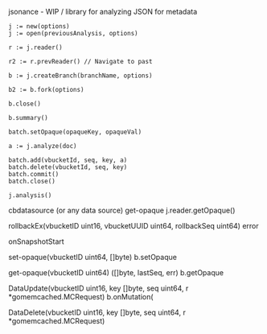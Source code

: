 jsonance - WIP / library for analyzing JSON for metadata

    j := new(options)
    j := open(previousAnalysis, options)

    r := j.reader()

    r2 := r.prevReader() // Navigate to past

    b := j.createBranch(branchName, options)

    b2 := b.fork(options)

    b.close()

    b.summary()

    batch.setOpaque(opaqueKey, opaqueVal)

    a := j.analyze(doc)

    batch.add(vbucketId, seq, key, a)
    batch.delete(vbucketId, seq, key)
    batch.commit()
    batch.close()

    j.analysis()




cbdatasource (or any data source)
  get-opaque
    j.reader.getOpaque()

  rollbackEx(vbucketID uint16, vbucketUUID uint64, rollbackSeq uint64) error

  onSnapshotStart

  set-opaque(vbucketID uint64, []byte)
    b.setOpaque

  get-opaque(vbucketID uint64) ([]byte, lastSeq, err)
    b.getOpaque

  DataUpdate(vbucketID uint16, key []byte, seq uint64, r *gomemcached.MCRequest)
    b.onMutation(

  DataDelete(vbucketID uint16, key []byte, seq uint64, r *gomemcached.MCRequest)




